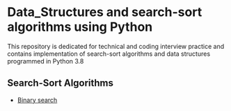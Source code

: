 # Data_Structures and search-sort algorithms using Python

This repository is dedicated for technical and coding interview practice and contains implementation of search-sort algorithms and data structures programmed in Python 3.8


## Search-Sort Algorithms
   * [Binary search](https://github.com/AkshayLaddha943/Data_Structures_Algorithms_Python/blob/main/Searching%20and%20Sorting/Binary%20search/Binarysearch.ipynb)

